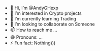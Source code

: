 - 👋 Hi, I’m @AndyGHexp
- 👀 I’m interested in Crypto projects
- 🌱 I’m currently learning Trading
- 💞️ I’m looking to collaborate on Someone
- 📫 How to reach me ...
- 😄 Pronouns: ...
- ⚡ Fun fact: Nothing)))

<!---
AndyGHexp/AndyGHexp is a ✨ special ✨ repository because its `README.md` (this file) appears on your GitHub profile.
You can click the Preview link to take a look at your changes.
--->

